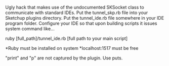 Ugly hack that makes use of the undocumented SKSocket class to communicate with standard IDEs.
Put the tunnel_skp.rb file into your Sketchup plugins directory.
Put the tunnel_ide.rb file somewhere in your IDE program folder.
Configure your IDE so that upon building scripts it issues system command like...

ruby [full_path]/tunnel_ide.rb [full path to your main script]

*Ruby must be installed on system
*localhost:1517 must be free

"print" and "p" are not captured by the plugin.  Use puts.
